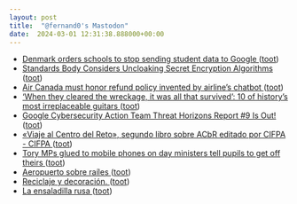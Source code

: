 ```yaml
---
layout: post
title:  "@fernand0's Mastodon"
date:  2024-03-01 12:31:38.888000+00:00
---
```

*  [Denmark orders schools to stop sending student data to Google ](https://www.bleepingcomputer.com/news/google/denmark-orders-schools-to-stop-sending-student-data-to-google) ([toot](https://mastodon.social/@fernand0/112020442243772354))
*  [Standards Body Considers Uncloaking Secret Encryption Algorithms ](https://www.zetter-zeroday.com/standards-body-considers-uncloaking) ([toot](https://mastodon.social/@fernand0/112020270259302226))
*  [Air Canada must honor refund policy invented by airline’s chatbot ](https://arstechnica.com/tech-policy/2024/02/air-canada-must-honor-refund-policy-invented-by-airlines-chatbot) ([toot](https://mastodon.social/@fernand0/112019879474035127))
*  [‘When they cleared the wreckage, it was all that survived’: 10 of history’s most irreplaceable guitars ](https://www.theguardian.com/music/2024/feb/16/10-of-historys-most-irreplaceable-guitars?CMP=share_btn_t) ([toot](https://mastodon.social/@fernand0/112019808568906513))
*  [Google Cybersecurity Action Team Threat Horizons Report #9 Is Out! ](https://medium.com/anton-on-security/google-cybersecurity-action-team-threat-horizons-report-9-is-out-a1741432bd6) ([toot](https://mastodon.social/@fernand0/112018065417589980))
*  [«Viaje al Centro del Reto», segundo libro sobre ACbR editado por CIFPA - CIFPA ](https://cifpa.aragon.es/libro-viaje-al-centro-del-reto) ([toot](https://mastodon.social/@fernand0/112016149679161874))
*  [Tory MPs glued to mobile phones on day ministers tell pupils to get off theirs ](https://www.mirror.co.uk/news/politics/tory-mps-glued-mobile-phones-3216265) ([toot](https://mastodon.social/@fernand0/112016027970254645))
*  [Aeropuerto sobre raíles ](https://www.diariodeteruel.es/esto-promete/aeropuerto-sobre-raile) ([toot](https://mastodon.social/@fernand0/112015751355969747))
*  [Reciclaje y decoración. ](https://avecesunafoto.wordpress.com/2024/02/29/reciclaje-y-decoracion) ([toot](https://mastodon.social/@fernand0/112015740764941465))
*  [La ensaladilla rusa ](https://www.consultorartesano.com/2024/02/la-ensaladilla-rusa.htm) ([toot](https://mastodon.social/@fernand0/112015436962520897))

